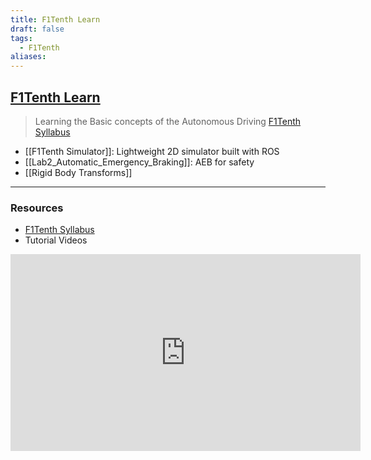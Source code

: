 ```yaml
---
title: F1Tenth Learn
draft: false
tags:
  - F1Tenth
aliases:
---
```

## [F1Tenth Learn](https://roboracer.ai/learn.html#)
> Learning the Basic concepts of the Autonomous Driving 
> [F1Tenth Syllabus](https://docs.google.com/spreadsheets/d/1PaFYG7XC_XQ3ExdQGb-S8oJzzixoMOVjh4L1RjW0gT0/edit?gid=0#gid=0)
- [[F1Tenth Simulator]]: Lightweight 2D simulator built with ROS
- [[Lab2_Automatic_Emergency_Braking]]: AEB for safety
- [[Rigid Body Transforms]]



---
### Resources
- [F1Tenth Syllabus](https://docs.google.com/spreadsheets/d/1PaFYG7XC_XQ3ExdQGb-S8oJzzixoMOVjh4L1RjW0gT0/edit?gid=0#gid=0)
- Tutorial Videos
<iframe width="560" height="315" src="https://www.youtube.com/embed/videoseries?si=5pNJj4qLdKwSEN0C&amp;list=PL7rtKJAz_mPdQ6fdpDkis9WrARUINneLp" title="YouTube video player" frameborder="0" allow="accelerometer; autoplay; clipboard-write; encrypted-media; gyroscope; picture-in-picture; web-share" referrerpolicy="strict-origin-when-cross-origin" allowfullscreen></iframe>
